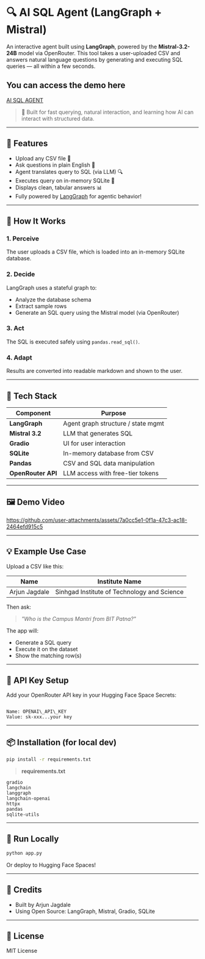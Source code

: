 # 🔍 AI SQL Agent (LangGraph + Mistral)

An interactive agent built using **LangGraph**, powered by the **Mistral-3.2-24B** model via OpenRouter. This tool takes a user-uploaded CSV and answers natural language questions by generating and executing SQL queries — all within a few seconds.

## You can access the demo here
[AI SQL AGENT](https://huggingface.co/spaces/ajnx014/Natural-Language-to-SQL-Agent)

> 🚀 Built for fast querying, natural interaction, and learning how AI can interact with structured data.

---

## 📌 Features

- Upload any CSV file 📁  
- Ask questions in plain English 🤖  
- Agent translates query to SQL (via LLM) 🔍  
- Executes query on in-memory SQLite 🧠  
- Displays clean, tabular answers 📊  
- Fully powered by [LangGraph](https://www.langchain.com/langgraph) for agentic behavior!

---

## 🧠 How It Works

### 1. Perceive
The user uploads a CSV file, which is loaded into an in-memory SQLite database.

### 2. Decide
LangGraph uses a stateful graph to:
- Analyze the database schema
- Extract sample rows
- Generate an SQL query using the Mistral model (via OpenRouter)

### 3. Act
The SQL is executed safely using `pandas.read_sql()`.

### 4. Adapt
Results are converted into readable markdown and shown to the user.

---

## 🧰 Tech Stack

| Component       | Purpose                         |
|----------------|----------------------------------|
| **LangGraph**  | Agent graph structure / state mgmt |
| **Mistral 3.2**| LLM that generates SQL            |
| **Gradio**     | UI for user interaction           |
| **SQLite**     | In-memory database from CSV       |
| **Pandas**     | CSV and SQL data manipulation     |
| **OpenRouter API** | LLM access with free-tier tokens |

---

## 🖼️ Demo Video
https://github.com/user-attachments/assets/7a0cc5e1-0f1a-47c3-ac18-2464efd915c5

---

## 💡 Example Use Case

Upload a CSV like this:

| Name | Institute Name                        |
|--------------------|----------------------------------------|
| Arjun Jagdale      | Sinhgad Institute of Technology and Science |

Then ask:
> *"Who is the Campus Mantri from BIT Patna?"*

The app will:
- Generate a SQL query
- Execute it on the dataset
- Show the matching row(s)

---

## 🔐 API Key Setup

Add your OpenRouter API key in your Hugging Face Space Secrets:

```

Name: OPENAI\_API\_KEY
Value: sk-xxx...your key

````

---

## 📦 Installation (for local dev)

```bash
pip install -r requirements.txt
````

> **requirements.txt**

```
gradio
langchain
langgraph
langchain-openai
httpx
pandas
sqlite-utils
```

---

## 🏁 Run Locally

```bash
python app.py
```

Or deploy to Hugging Face Spaces!

---

## 📘 Credits

* Built by Arjun Jagdale
* Using Open Source: LangGraph, Mistral, Gradio, SQLite

---

## 📄 License

MIT License
